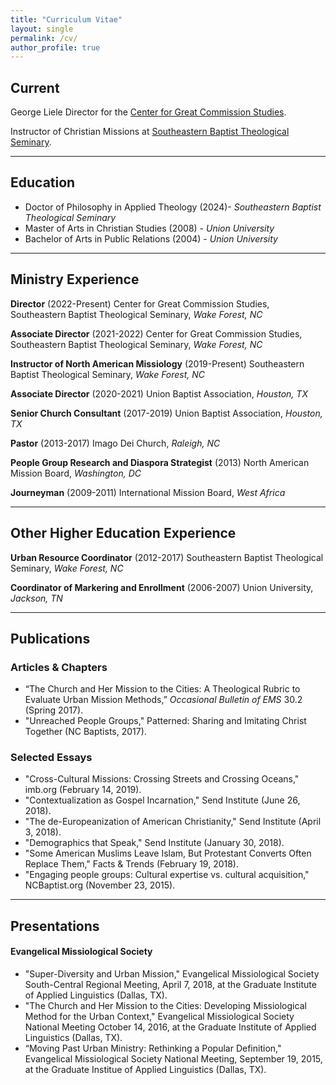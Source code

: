 ```yaml
---
title: "Curriculum Vitae"
layout: single
permalink: /cv/
author_profile: true
---
```


## Current
George Liele Director for the [Center for Great Commission Studies](thecgcs.org). 

Instructor of Christian Missions at [Southeastern Baptist Theological Seminary](sebts.edu).

---

## Education
* Doctor of Philosophy in Applied Theology (2024)- *Southeastern Baptist Theological Seminary*
* Master of Arts in Christian Studies (2008) - *Union University*
* Bachelor of Arts in Public Relations (2004) - *Union University*

---

## Ministry Experience
**Director** (2022-Present)
Center for Great Commission Studies,
Southeastern Baptist Theological Seminary, *Wake Forest, NC*

**Associate Director** (2021-2022)
Center for Great Commission Studies,
Southeastern Baptist Theological Seminary, *Wake Forest, NC*

**Instructor of North American Missiology** (2019-Present)
Southeastern Baptist Theological Seminary, *Wake Forest, NC*

**Associate Director**  (2020-2021)
Union Baptist Association, *Houston, TX*

**Senior Church Consultant** (2017-2019)
Union Baptist Association, *Houston, TX*

**Pastor** (2013-2017)
Imago Dei Church, *Raleigh, NC*

**People Group Research and Diaspora Strategist** (2013)
North American Mission Board, *Washington, DC*

**Journeyman** (2009-2011)
International Mission Board, *West Africa*

---

## Other Higher Education Experience

**Urban Resource Coordinator** (2012-2017)
Southeastern Baptist Theological Seminary, *Wake Forest, NC*

**Coordinator of Markering and Enrollment** (2006-2007)
Union University, *Jackson, TN*

---

## Publications

### Articles & Chapters
* “The Church and Her Mission to the Cities: A Theological Rubric to Evaluate Urban Mission
Methods,” *Occasional Bulletin of EMS* 30.2 (Spring 2017).
* "Unreached People Groups," Patterned: Sharing and Imitating Christ Together (NC Baptists, 2017).

### Selected Essays
* "Cross-Cultural Missions: Crossing Streets and Crossing Oceans," imb.org (February 14, 2019).
* "Contextualization as Gospel Incarnation," Send Institute (June 26, 2018).
* "The de-Europeanization of American Christianity," Send Institute (April 3, 2018).
* "Demographics that Speak," Send Institute (January 30, 2018).
* "Some American Muslims Leave Islam, But Protestant Converts Often Replace Them," Facts &
Trends (February 19, 2018).
* "Engaging people groups: Cultural expertise vs. cultural acquisition," NCBaptist.org
(November 23, 2015).

---

## Presentations

#### Evangelical Missiological Society
* "Super-Diversity and Urban Mission," Evangelical Missiological Society South-Central Regional Meeting, April 7, 2018, at the Graduate Institute of Applied Linguistics (Dallas, TX).
* "The Church and Her Mission to the Cities: Developing Missiological Method for the Urban Context," Evangelical Missiological Society National Meeting October 14, 2016, at the Graduate Institute of Applied Linguistics (Dallas, TX).
* “Moving Past Urban Ministry: Rethinking a Popular Definition," Evangelical Missiological Society National Meeting, September 19, 2015, at the Graduate Institue of Applied Linguistics (Dallas, TX).
